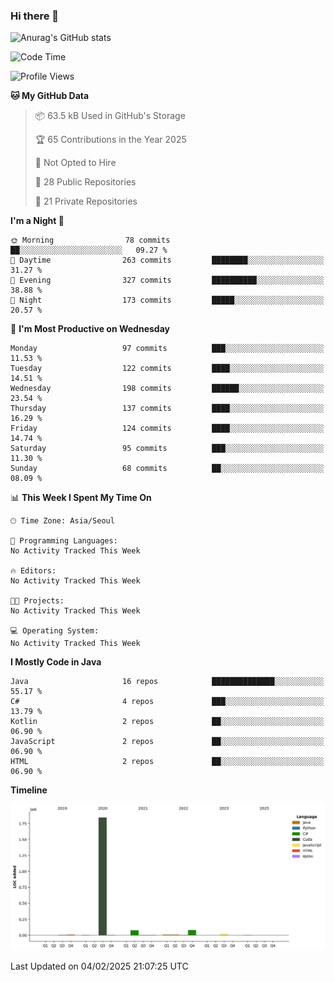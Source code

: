### Hi there 👋

![Anurag's GitHub stats](https://github-readme-stats.vercel.app/api?username=pllap&show_icons=true&theme=github_dark)

<!--START_SECTION:waka-->
![Code Time](http://img.shields.io/badge/Code%20Time-1%2C190%20hrs%2017%20mins-blue)

![Profile Views](http://img.shields.io/badge/Profile%20Views-0-blue)

**🐱 My GitHub Data** 

> 📦 63.5 kB Used in GitHub's Storage 
 > 
> 🏆 65 Contributions in the Year 2025
 > 
> 🚫 Not Opted to Hire
 > 
> 📜 28 Public Repositories 
 > 
> 🔑 21 Private Repositories 
 > 
**I'm a Night 🦉** 

```text
🌞 Morning                78 commits          ██░░░░░░░░░░░░░░░░░░░░░░░   09.27 % 
🌆 Daytime                263 commits         ████████░░░░░░░░░░░░░░░░░   31.27 % 
🌃 Evening                327 commits         ██████████░░░░░░░░░░░░░░░   38.88 % 
🌙 Night                  173 commits         █████░░░░░░░░░░░░░░░░░░░░   20.57 % 
```
📅 **I'm Most Productive on Wednesday** 

```text
Monday                   97 commits          ███░░░░░░░░░░░░░░░░░░░░░░   11.53 % 
Tuesday                  122 commits         ████░░░░░░░░░░░░░░░░░░░░░   14.51 % 
Wednesday                198 commits         ██████░░░░░░░░░░░░░░░░░░░   23.54 % 
Thursday                 137 commits         ████░░░░░░░░░░░░░░░░░░░░░   16.29 % 
Friday                   124 commits         ████░░░░░░░░░░░░░░░░░░░░░   14.74 % 
Saturday                 95 commits          ███░░░░░░░░░░░░░░░░░░░░░░   11.30 % 
Sunday                   68 commits          ██░░░░░░░░░░░░░░░░░░░░░░░   08.09 % 
```


📊 **This Week I Spent My Time On** 

```text
🕑︎ Time Zone: Asia/Seoul

💬 Programming Languages: 
No Activity Tracked This Week

🔥 Editors: 
No Activity Tracked This Week

🐱‍💻 Projects: 
No Activity Tracked This Week

💻 Operating System: 
No Activity Tracked This Week
```

**I Mostly Code in Java** 

```text
Java                     16 repos            ██████████████░░░░░░░░░░░   55.17 % 
C#                       4 repos             ███░░░░░░░░░░░░░░░░░░░░░░   13.79 % 
Kotlin                   2 repos             ██░░░░░░░░░░░░░░░░░░░░░░░   06.90 % 
JavaScript               2 repos             ██░░░░░░░░░░░░░░░░░░░░░░░   06.90 % 
HTML                     2 repos             ██░░░░░░░░░░░░░░░░░░░░░░░   06.90 % 
```



**Timeline**

![Lines of Code chart](https://raw.githubusercontent.com/pllap/pllap/main/assets/bar_graph.png)


 Last Updated on 04/02/2025 21:07:25 UTC
<!--END_SECTION:waka-->


<!--
**pllap/pllap** is a ✨ _special_ ✨ repository because its `README.md` (this file) appears on your GitHub profile.

Here are some ideas to get you started:

- 🔭 I’m currently working on ...
- 🌱 I’m currently learning ...
- 👯 I’m looking to collaborate on ...
- 🤔 I’m looking for help with ...
- 💬 Ask me about ...
- 📫 How to reach me: ...
- 😄 Pronouns: ...
- ⚡ Fun fact: ...
-->
